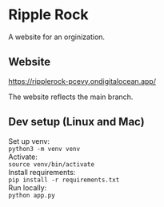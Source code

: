 # Ripple Rock

A website for an orginization. 

## Website
https://ripplerock-pcevy.ondigitalocean.app/

The website reflects the main branch.  

## Dev setup (Linux and Mac)
Set up venv:  
`python3 -m venv venv`  
Activate:  
`source venv/bin/activate`  
Install requirements:  
`pip install -r requirements.txt`  
Run locally:  
`python app.py`

